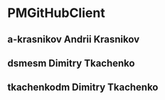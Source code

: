 # PMGitHubClient

## a-krasnikov Andrii Krasnikov

## dsmesm Dimitry Tkachenko
## tkachenkodm Dimitry Tkachenko
